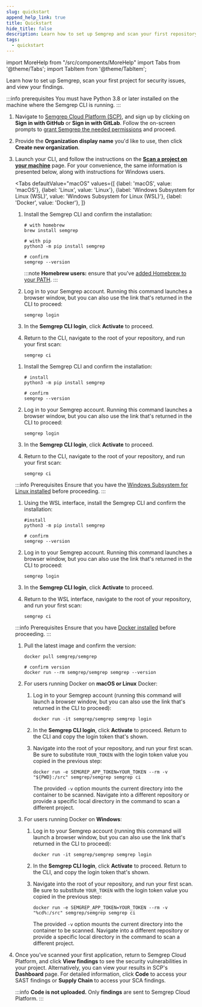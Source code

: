 ```yaml
---
slug: quickstart
append_help_link: true
title: Quickstart
hide_title: false
description: Learn how to set up Semgrep and scan your first repository.
tags:
  - quickstart
---
```


import MoreHelp from "/src/components/MoreHelp"
import Tabs from '@theme/Tabs';
import TabItem from '@theme/TabItem';

Learn how to set up Semgrep, scan your first project for security issues, and view your findings.

:::info prerequisites
You must have Python 3.8 or later installed on the machine where the Semgrep CLI is running.
:::

1. Navigate to [Semgrep Cloud Platform (SCP)](https://semgrep.dev/login), and sign up by clicking on **Sign in with GitHub** or **Sign in with GitLab**. Follow the on-screen prompts to [grant Semgrep the needed permissions](/semgrep-cloud-platform/getting-started/#requested-permissions-for-github-and-gitlab) and proceed.

2. Provide the **Organization display name** you'd like to use, then click **Create new organization**.

3. Launch your CLI, and follow the instructions on the [**Scan a project on your machine**](https://semgrep.dev/onboarding/scan) page. For your convenience, the same information is presented below, along with instructions for Windows users.

    <Tabs
        defaultValue="macOS"
        values={[
        {label: 'macOS', value: 'macOS'},
        {label: 'Linux', value: 'Linux'},
        {label: 'Windows Subsystem for Linux (WSL)', value: 'Windows Subsystem for Linux (WSL)'},
        {label: 'Docker', value: 'Docker'},
        ]}
    >

    <TabItem value='macOS'>

    1. Install the Semgrep CLI and confirm the installation:

        ```console
        # with homebrew
        brew install semgrep

        # with pip
        python3 -m pip install semgrep

        # confirm
        semgrep --version
        ```

        :::note
        **Homebrew users:** ensure that you've [added Homebrew to your PATH](https://docs.brew.sh/FAQ#my-mac-apps-dont-find-homebrew-utilities).
        :::

    2. Log in to your Semgrep account. Running this command launches a browser window, but you can also use the link that's returned in the CLI to proceed:

        ```console
        semgrep login
        ```

    3. In the **Semgrep CLI login**, click **Activate** to proceed.

    4. Return to the CLI, navigate to the root of your repository, and run your first scan:

        ```console
        semgrep ci
        ```

    </TabItem>

    <TabItem value='Linux'>

    1. Install the Semgrep CLI and confirm the installation:

        ```console
        # install
        python3 -m pip install semgrep

        # confirm
        semgrep --version
        ```

    2. Log in to your Semgrep account. Running this command launches a browser window, but you can also use the link that's returned in the CLI to proceed:

        ```console
        semgrep login
        ```

    3. In the **Semgrep CLI login**, click **Activate** to proceed.

    4. Return to the CLI, navigate to the root of your repository, and run your first scan:

        ```console
        semgrep ci
        ```

    </TabItem>

    <TabItem value='Windows Subsystem for Linux (WSL)'>

    :::info Prerequisites
    Ensure that you have the [Windows Subsystem for Linux installed](https://learn.microsoft.com/en-us/windows/wsl/install) before proceeding.
    :::

    1. Using the WSL interface, install the Semgrep CLI and confirm the installation:

        ```console
        #install
        python3 -m pip install semgrep

        # confirm
        semgrep --version
        ```

    2. Log in to your Semgrep account. Running this command launches a browser window, but you can also use the link that's returned in the CLI to proceed:

        ```console
        semgrep login
        ```
    
    3. In the **Semgrep CLI login**, click **Activate** to proceed.
    
    4. Return to the WSL interface, navigate to the root of your repository, and run your first scan:

        ```console
        semgrep ci
        ```

    </TabItem>

    <TabItem value='Docker'>

    :::info Prerequisites
    Ensure that you have [Docker installed](https://docs.docker.com/desktop/) before proceeding.
    :::

    1. Pull the latest image and confirm the version:

        ```console
        docker pull semgrep/semgrep

        # confirm version
        docker run --rm semgrep/semgrep semgrep --version
        ```

    2. For users running Docker on **macOS or Linux** Docker:

        1. Log in to your Semgrep account (running this command will launch a browser window, but you can also use the link that's returned in the CLI to proceed):

            ```console
            docker run -it semgrep/semgrep semgrep login
            ```

        2. In the **Semgrep CLI login**, click **Activate** to proceed. Return to the CLI and copy the login token that's shown.

        3. Navigate into the root of your repository, and run your first scan. Be sure to substitute <code><span class="placeholder">YOUR_TOKEN</span></code> with the login token value you copied in the previous step: 

            ```console
            docker run -e SEMGREP_APP_TOKEN=YOUR_TOKEN --rm -v "${PWD}:/src" semgrep/semgrep semgrep ci
            ```

            The provided `-v` option mounts the current directory into the container to be scanned. Navigate into a different repository or provide a specific local directory in the command to scan a different project.
    
    3. For users running Docker on **Windows**:

        1. Log in to your Semgrep account (running this command will launch a browser window, but you can also use the link that's returned in the CLI to proceed):

            ```console
            docker run -it semgrep/semgrep semgrep login
            ```

        2. In the **Semgrep CLI login**, click **Activate** to proceed. Return to the CLI, and copy the login token that's shown.

        3. Navigate into the root of your repository, and run your first scan. Be sure to substitute <code><span class="placeholder">YOUR_TOKEN</span></code> with the login token value you copied in the previous step: 

            ```console
            docker run -e SEMGREP_APP_TOKEN=YOUR_TOKEN --rm -v "%cd%:/src" semgrep/semgrep semgrep ci
            ```

            The provided `-v` option mounts the current directory into the container to be scanned. Navigate into a different repository or provide a specific local directory in the command to scan a different project.

    </TabItem>

    </Tabs>

4. Once you've scanned your first application, return to Semgrep Cloud Platform, and click **View findings** to see the security vulnerabilities in your project. Alternatively, you can view your results in SCP's **Dashboard** page. For detailed information, click **Code** to access your SAST findings or **Supply Chain** to access your SCA findings.

    :::info
    **Code is not uploaded.** Only **findings** are sent to Semgrep Cloud Platform. 
    :::

<MoreHelp />
